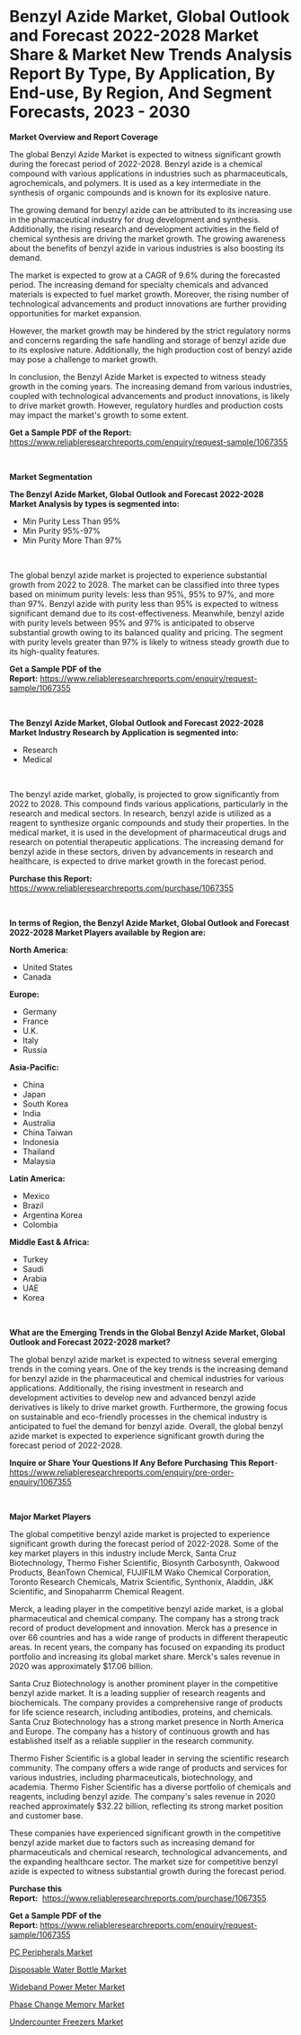 <p><h1>Benzyl Azide Market, Global Outlook and Forecast 2022-2028 Market Share & Market New Trends Analysis Report By Type, By Application, By End-use, By Region, And Segment Forecasts, 2023 - 2030</h1></p><p><strong>Market Overview and Report Coverage</strong></p>
<p><p>The global Benzyl Azide Market is expected to witness significant growth during the forecast period of 2022-2028. Benzyl azide is a chemical compound with various applications in industries such as pharmaceuticals, agrochemicals, and polymers. It is used as a key intermediate in the synthesis of organic compounds and is known for its explosive nature.</p><p>The growing demand for benzyl azide can be attributed to its increasing use in the pharmaceutical industry for drug development and synthesis. Additionally, the rising research and development activities in the field of chemical synthesis are driving the market growth. The growing awareness about the benefits of benzyl azide in various industries is also boosting its demand.</p><p>The market is expected to grow at a CAGR of 9.6% during the forecasted period. The increasing demand for specialty chemicals and advanced materials is expected to fuel market growth. Moreover, the rising number of technological advancements and product innovations are further providing opportunities for market expansion.</p><p>However, the market growth may be hindered by the strict regulatory norms and concerns regarding the safe handling and storage of benzyl azide due to its explosive nature. Additionally, the high production cost of benzyl azide may pose a challenge to market growth.</p><p>In conclusion, the Benzyl Azide Market is expected to witness steady growth in the coming years. The increasing demand from various industries, coupled with technological advancements and product innovations, is likely to drive market growth. However, regulatory hurdles and production costs may impact the market's growth to some extent.</p></p>
<p><strong>Get a Sample PDF of the Report:</strong> <a href="https://www.reliableresearchreports.com/enquiry/request-sample/1067355">https://www.reliableresearchreports.com/enquiry/request-sample/1067355</a></p>
<p>&nbsp;</p>
<p><strong>Market Segmentation</strong></p>
<p><strong>The Benzyl Azide Market, Global Outlook and Forecast 2022-2028 Market Analysis by types is segmented into:</strong></p>
<p><ul><li>Min Purity Less Than 95%</li><li>Min Purity 95%-97%</li><li>Min Purity More Than 97%</li></ul></p>
<p>&nbsp;</p>
<p><p>The global benzyl azide market is projected to experience substantial growth from 2022 to 2028. The market can be classified into three types based on minimum purity levels: less than 95%, 95% to 97%, and more than 97%. Benzyl azide with purity less than 95% is expected to witness significant demand due to its cost-effectiveness. Meanwhile, benzyl azide with purity levels between 95% and 97% is anticipated to observe substantial growth owing to its balanced quality and pricing. The segment with purity levels greater than 97% is likely to witness steady growth due to its high-quality features.</p></p>
<p><strong>Get a Sample PDF of the Report:</strong>&nbsp;<a href="https://www.reliableresearchreports.com/enquiry/request-sample/1067355">https://www.reliableresearchreports.com/enquiry/request-sample/1067355</a></p>
<p>&nbsp;</p>
<p><strong>The Benzyl Azide Market, Global Outlook and Forecast 2022-2028 Market Industry Research by Application is segmented into:</strong></p>
<p><ul><li>Research</li><li>Medical</li></ul></p>
<p>&nbsp;</p>
<p><p>The benzyl azide market, globally, is projected to grow significantly from 2022 to 2028. This compound finds various applications, particularly in the research and medical sectors. In research, benzyl azide is utilized as a reagent to synthesize organic compounds and study their properties. In the medical market, it is used in the development of pharmaceutical drugs and research on potential therapeutic applications. The increasing demand for benzyl azide in these sectors, driven by advancements in research and healthcare, is expected to drive market growth in the forecast period.</p></p>
<p><strong>Purchase this Report:</strong>&nbsp; <a href="https://www.reliableresearchreports.com/purchase/1067355">https://www.reliableresearchreports.com/purchase/1067355</a></p>
<p>&nbsp;</p>
<p><strong>In terms of Region, the Benzyl Azide Market, Global Outlook and Forecast 2022-2028 Market Players available by Region are:</strong></p>
<p>
    <p> <strong> North America: </strong>
        <ul>
            <li>United States</li>
            <li>Canada</li>
        </ul>
        </p> 
    <p> <strong> Europe: </strong>
        <ul>
            <li>Germany</li>
            <li>France</li>
            <li>U.K.</li>
            <li>Italy</li>
            <li>Russia</li>
        </ul>
        </p> 
    <p> <strong> Asia-Pacific: </strong>
        <ul>
            <li>China</li>
            <li>Japan</li>
            <li>South Korea</li>
            <li>India</li>
            <li>Australia</li>
            <li>China Taiwan</li>
            <li>Indonesia</li>
            <li>Thailand</li>
            <li>Malaysia</li>
        </ul>
        </p> 
    <p> <strong> Latin America: </strong>
        <ul>
            <li>Mexico</li>
            <li>Brazil</li>
            <li>Argentina Korea</li>
            <li>Colombia</li>
        </ul>
        </p> 
    <p> <strong> Middle East & Africa: </strong>
        <ul>
            <li>Turkey</li>
            <li>Saudi</li>
            <li>Arabia</li>
            <li>UAE</li>
            <li>Korea</li>
        </ul>
    </p>
    </p>
<p>&nbsp;</p>
<p><strong>What are the Emerging Trends in the Global Benzyl Azide Market, Global Outlook and Forecast 2022-2028 market?</strong></p>
<p><p>The global benzyl azide market is expected to witness several emerging trends in the coming years. One of the key trends is the increasing demand for benzyl azide in the pharmaceutical and chemical industries for various applications. Additionally, the rising investment in research and development activities to develop new and advanced benzyl azide derivatives is likely to drive market growth. Furthermore, the growing focus on sustainable and eco-friendly processes in the chemical industry is anticipated to fuel the demand for benzyl azide. Overall, the global benzyl azide market is expected to experience significant growth during the forecast period of 2022-2028.</p></p>
<p><strong>Inquire or Share Your Questions If Any Before Purchasing This Report</strong>- <a href="https://www.reliableresearchreports.com/enquiry/pre-order-enquiry/1067355">https://www.reliableresearchreports.com/enquiry/pre-order-enquiry/1067355</a></p>
<p>&nbsp;</p>
<p><strong>Major Market Players</strong></p>
<p><p>The global competitive benzyl azide market is projected to experience significant growth during the forecast period of 2022-2028. Some of the key market players in this industry include Merck, Santa Cruz Biotechnology, Thermo Fisher Scientific, Biosynth Carbosynth, Oakwood Products, BeanTown Chemical, FUJIFILM Wako Chemical Corporation, Toronto Research Chemicals, Matrix Scientific, Synthonix, Aladdin, J&K Scientific, and Sinopaharrm Chemical Reagent.</p><p>Merck, a leading player in the competitive benzyl azide market, is a global pharmaceutical and chemical company. The company has a strong track record of product development and innovation. Merck has a presence in over 66 countries and has a wide range of products in different therapeutic areas. In recent years, the company has focused on expanding its product portfolio and increasing its global market share. Merck's sales revenue in 2020 was approximately $17.06 billion.</p><p>Santa Cruz Biotechnology is another prominent player in the competitive benzyl azide market. It is a leading supplier of research reagents and biochemicals. The company provides a comprehensive range of products for life science research, including antibodies, proteins, and chemicals. Santa Cruz Biotechnology has a strong market presence in North America and Europe. The company has a history of continuous growth and has established itself as a reliable supplier in the research community.</p><p>Thermo Fisher Scientific is a global leader in serving the scientific research community. The company offers a wide range of products and services for various industries, including pharmaceuticals, biotechnology, and academia. Thermo Fisher Scientific has a diverse portfolio of chemicals and reagents, including benzyl azide. The company's sales revenue in 2020 reached approximately $32.22 billion, reflecting its strong market position and customer base.</p><p>These companies have experienced significant growth in the competitive benzyl azide market due to factors such as increasing demand for pharmaceuticals and chemical research, technological advancements, and the expanding healthcare sector. The market size for competitive benzyl azide is expected to witness substantial growth during the forecast period.</p></p>
<p><strong>Purchase this Report:</strong>&nbsp;&nbsp;<a href="https://www.reliableresearchreports.com/purchase/1067355">https://www.reliableresearchreports.com/purchase/1067355</a></p>
<p></p>
<p><strong>Get a Sample PDF of the Report:</strong>&nbsp;<a href="https://www.reliableresearchreports.com/enquiry/request-sample/1067355">https://www.reliableresearchreports.com/enquiry/request-sample/1067355</a></p>
<p><p><a href="https://www.linkedin.com/pulse/pc-peripherals-market-insights-players-forecast-till-2030-xtra-mind-kv7ee/">PC Peripherals Market</a></p><p><a href="https://medium.com/@reportmines/disposable-water-bottle-market-size-growth-forecast-2023-2030-19dfcb1d7ab2">Disposable Water Bottle Market</a></p><p><a href="https://www.reportprime.com/wideband-power-meter-r5383">Wideband Power Meter Market</a></p><p><a href="https://www.linkedin.com/pulse/decoding-phase-change-memory-market-deep-dive-latest-trends-4eade/">Phase Change Memory Market</a></p><p><a href="https://medium.com/@humanhydrohq/undercounter-freezers-market-size-growth-forecast-2023-2030-be5388fb8934">Undercounter Freezers Market</a></p></p>
